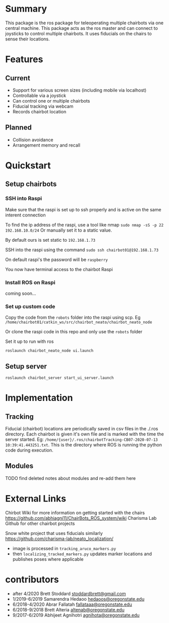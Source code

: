 # Summary

This package is the ros package for teleoperating multiple chairbots via one central machine.
This package acts as the ros master and can connect to joysticks to control multiple chairbots.
It uses fiducials on the chairs to sense their locations.

# Features

## Current
  - Support for various screen sizes (including mobile via localhost)
  - Controllable via a joystick
  - Can control one or multiple chairbots
  - Fiducial tracking via webcam
  - Records chairbot location

## Planned
  - Collision avoidance
  - Arrangement memory and recall

# Quickstart

## Setup chairbots

### SSH into Raspi
Make sure that the raspi is set up to ssh properly and is active on the same interent connection

To find the ip address of the raspi, use a tool like nmap `sudo nmap -sS -p 22 192.168.10.0/24`
Or manually set it to a static value.

By default ours is set static to `192.168.1.73`

SSH into the raspi using the command `sudo ssh chairbot01@192.168.1.73`

On default raspi's the password will be `raspberry`

You now have terminal access to the chairbot Raspi

### Install ROS on Raspi

coming soon...

### Set up custom code
Copy the code from the `robots` folder into the raspi using scp. Eg `/home/chairbot01/catkin_ws/src/chairbot_neato/chairbot_neato_node`

Or clone the raspi code in this repo and only use the `robots` folder

Set it up to run with ros

`roslaunch chairbot_neato_node ui.launch`

## Setup server

`roslaunch chairbot_server start_ui_server.launch`

# Implementation

## Tracking
Fiducial (chairbot) locations are periodically saved in csv files in the ./.ros directory.
Each chairbot is given it's own file and is marked with the time the server started.
Eg: `/home/{user}/.ros/chairbotTracking-CB07-2020-07-13 10:39:41.443251.txt`.
This is the directory where ROS is running the python code during execution.

## Modules

TODO find deleted notes about modules and re-add them here

# External Links
Chirbot Wiki for more information on getting started with the chairs https://github.com/abhiagni11/ChairBots_ROS_system/wiki
Charisma Lab Github for other chairbot projects

Snow white project that uses fiducials similarly https://github.com/charisma-lab/neato_localization/
  - image is processed in `tracking_aruco_markers.py`
  - then `localizing_tracked_markers.py` updates marker locations and publishes poses where applicable

# contributors
  - after 4/2020 Brett Stoddard  stoddardbrett@gmail.com
  - 1/2019-6/2019 Samarendra Hedaoo hedaoos@oregonstate.edu
  - 6/2018-4/2020 Abrar Fallatah fallataaa@oregonstate.edu
  - 6/2018-9/2018 Brett Alteria altenab@oregonstate.edu
  - 9/2017-6/2019 Abhijeet Agnihotri agnihota@oregonstate.edu
